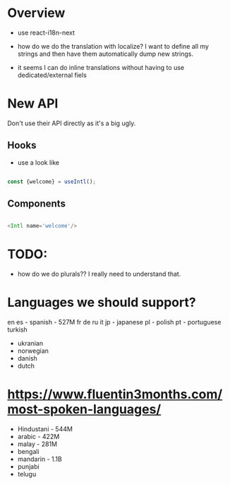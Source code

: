 # Overview

- use react-i18n-next

- how do we do the translation with localize?  I want to define all my strings
  and then have them automatically dump new strings.
  
- it seems I can do inline translations without having to use dedicated/external fiels

# New API

Don't use their API directly as it's a big ugly.   

## Hooks

- use a look like


```typescript

const {welcome} = useIntl();

```

## Components

```typescript jsx

<Intl name='welcome'/>

```

# TODO:

- how do we do plurals??  I really need to understand that.

# Languages we should support?

en
es - spanish - 527M 
fr
de
ru
it
jp - japanese
pl - polish
pt - portuguese 
turkish
- ukranian
- norwegian
- danish
- dutch

# https://www.fluentin3months.com/most-spoken-languages/

- Hindustani - 544M
- arabic - 422M
- malay - 281M 
- bengali
- mandarin  - 1.1B 
- punjabi
- telugu
